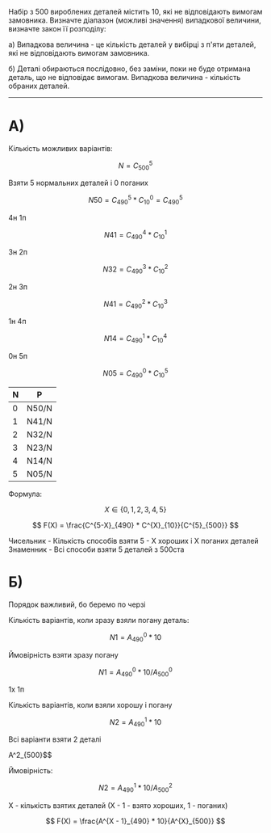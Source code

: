 Набір з 500 вироблених деталей містить 10, які не відповідають вимогам
замовника. Визначте діапазон (можливі значення) випадкової величини,
визначте закон її розподілу:

  а) Випадкова величина - це кількість деталей у вибірці з п'яти деталей, які
  не відповідають вимогам замовника.

  б) Деталі обираються послідовно, без заміни, поки не буде отримана
  деталь, що не відповідає вимогам. Випадкова величина - кількість обраних
  деталей.

---

# A)

Кількість можливих варіантів:

$$ N = C^5_{500} $$

Взяти 5 нормальних деталей і 0 поганих

$$ N50 = C^5_{490} * C^0_{10} = C^5_{490} $$

4н 1п

$$ N41 = C^4_{490} * C^1_{10} $$

3н 2п 

$$ N32 = C^3_{490} * C^2_{10} $$

2н 3п

$$ N41 = C^2_{490} * C^3_{10} $$

1н 4п

$$ N14 = C^1_{490} * C^4_{10} $$

0н 5п

$$ N05 = C^0_{490} * C^5_{10} $$

|N|P|
|-|-|
|0|N50/N|
|1|N41/N|
|2|N32/N|
|3|N23/N|
|4|N14/N|
|5|N05/N|

Формула:

$$ X \in \{ 0, 1, 2, 3, 4, 5 \} $$

$$ F(X) =  \frac{C^{5-X}_{490} * C^{X}_{10}}{C^{5}_{500}} $$

Чисельник - Кількість способів взяти 5 - Х хороших і Х поганих деталей 
Знаменник - Всі способи взяти 5 деталей з 500ста


# Б)

Порядок важливий, бо беремо по черзі

Кількість варіантів, коли зразу взяли погану деталь:

$$ N1 = A^0_{490} * 10$$

Ймовірність взяти зразу погану

$$ N1 = A^0_{490} * 10 / A^0_{500}$$

1х 1п

Кількість варіантів, коли взяли хорошу і погану

$$ N2 = A^1_{490} * 10$$

Всі варіанти взяти 2 деталі

A^2_{500}$$

Ймовірність:

$$ N2 = A^1_{490} * 10 / A^2_{500}$$

Х - кількість взятих деталей (Х - 1 - взято хороших, 1 - поганих)

$$ F(X) =  \frac{A^{X - 1}_{490} * 10}{A^{X}_{500}} $$






